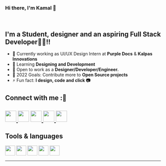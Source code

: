 ### Hi there, I'm Kamal 👋

<br />

## I'm a Student, designer and an aspiring Full Stack Developer👩‍💻!!

- 🔭 Currently working as UI/UX Design Intern at **Purple Docs** & **Kalpas Innovations**
- 🌱 Learning **Designing and Development**
- 👯 Open to work as a **Designer/Developer/Engineer.**
- 🥅 2022 Goals: Contribute more to **Open Source projects**
- ⚡ Fun fact: **I design, code and click 📷**



<h2> Connect with me :🤝<h2/>
   <a href="https://www.linkedin.com/in/kamalpreet-singh-a489a2197/" class="pics"><img src="https://cdn.worldvectorlogo.com/logos/linkedin-icon-2.svg" height="36vh">  </a>
   <a href="https://github.com/KamalpreetS" class="pics"> <img src="https://cdn.worldvectorlogo.com/logos/github-icon-1.svg" height="36vh"></center></a>
   <a href="https://dribble.com/Kamal9991" class="pics"><img src="https://cdn.worldvectorlogo.com/logos/dribbble-icon.svg" height="36vh">  </a>
   <a href="https://www.behance.net/kamalpreetsingh3" class="pics"><img src="https://cdn.worldvectorlogo.com/logos/behance.svg" height="36vh">  </a>
   <a href="https://mail.google.com/mail/?view=cm&fs=1&tf=1&to=kamals9991@gmail.com" class="pics"><img src="https://cdn.worldvectorlogo.com/logos/official-gmail-icon-2020-.svg" height="36vh"></a>
  

<h2> Tools & languages </h2>
<img width ='32px' src = "https://cdn.worldvectorlogo.com/logos/figma-1.svg">  
<img width ='32px' src ="https://cdn.worldvectorlogo.com/logos/adobe-xd-2.svg"> 
<img width ='32px' src ="https://cdn.worldvectorlogo.com/logos/adobe-photoshop-2.svg">
<img width ='32px' src ="https://cdn.worldvectorlogo.com/logos/html-1.svg"> 
<img width ='32px' src ="https://cdn.worldvectorlogo.com/logos/css-3.svg">

<br>

---


